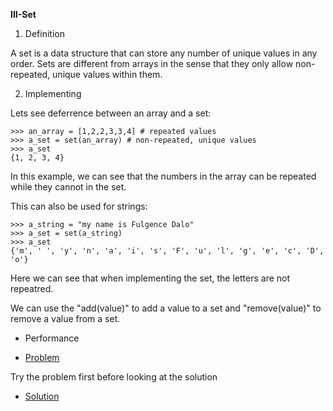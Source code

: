 **III-Set**

1. Definition 

A set is a data structure that can store any number of unique values in any order. Sets are different from arrays in the sense that they only allow non-repeated, unique values within them.

2. Implementing 

Lets see deferrence between an array and a set:


```
>>> an_array = [1,2,2,3,3,4] # repeated values
>>> a_set = set(an_array) # non-repeated, unique values
>>> a_set
{1, 2, 3, 4}

```
In this example, we can see that the numbers in the array can be repeated while they cannot in the set.

This can also be used for strings:

```
>>> a_string = "my name is Fulgence Dalo"
>>> a_set = set(a_string)
>>> a_set
{'m', ' ', 'y', 'n', 'a', 'i', 's', 'F', 'u', 'l', 'g', 'e', 'c', 'D', 'o'}
```
Here we can see that when implementing the set, the letters are not repeatred.

We can use the "add(value)" to add a value to a set and "remove(value)" to remove a value from a set.

* Performance



*  [Problem](set-problem.py)

Try the problem first before looking at the solution

* [Solution](set-solution.py)









